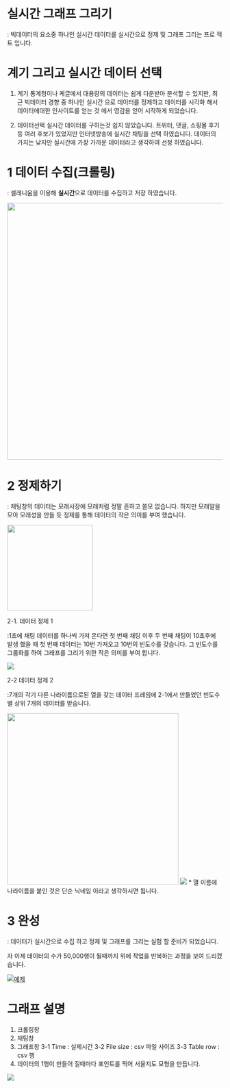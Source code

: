 # 실시간 그래프 그리기
: 빅데이터의 요소중 하나인 실시간 데이터를 실시간으로 정제 및 그래프 그리는 프로 젝트 입니다. 

# 계기 그리고 실시간 데이터 선택
1. 계기
통계청이나 케글에서 대용량의 데이터는 쉽게 다운받아 분석할 수 있지만, 최근 빅데이터 경향 중 하나인 실시간 으로 데이터를 정제하고 데이터를 시각화 해서 데이터에대한 인사이트를 얻는 것 에서 영감을 얻어 시작하게 되었습니다. 

2. 데이터선택
실시간 데이터를 구하는것 쉽지 않았습니다. 트위터, 댓글, 쇼핑몰 후기 등 여러 후보가 있었지만 인터넷방송에 실시간 채팅을 선택 하였습니다. 데이터의 가치는 낮지만 실시간에 가장 가까운 데이터라고 생각하여 선정 하였습니다.

# 1 데이터 수집(크롤링)
: 셀레니움을 이용해 **실시간**으로 데이터를 수집하고 저장 하였습니다.

<img src='https://user-images.githubusercontent.com/51067085/58445135-5d987380-8136-11e9-9f57-89ecf1f80998.jpg' width="600">



# 2 정제하기
: 채팅창의 데이터는 모래사장에 모래처럼 정말 흔하고 쓸모 없습니다. 하지만 모래알을 모아 모래성을 만들 듯 정제를 통해 데이터의 작은 의미를 부여 했습니다.

<img src='https://user-images.githubusercontent.com/51067085/58444072-4f942400-8131-11e9-8b26-c9dc127597b4.jpg' width="200" >


2-1. 데이터 정제 1

:1초에 채팅 데이터를 하나씩 가져 온다면 첫 번째 채팅 이후 두 번째 채팅이 10초후에 발생 했을 때 첫 번째 데이터는 10번 가져오고 10번의 빈도수를 갖습니다. 그 빈도수를 그룹화를 하여 그래프를 그리기 위한 작은 의미를 부여 합니다. 

<img src='https://user-images.githubusercontent.com/51067085/58446970-bb7c8980-813d-11e9-9fef-7f51234eef0c.png'>

2-2 데이터 정제 2

:7개의 각기 다른 나라이름으로된 열을 갖는 데이터 프레임에 2-1에서 만들었던 빈도수별 상위 7개의 데이터를 받습니다.

<img src='https://user-images.githubusercontent.com/51067085/58447857-ca187000-8140-11e9-8011-7dba8e045831.png' width="400" >

<img src='https://user-images.githubusercontent.com/51067085/58451830-1c14c200-8150-11e9-8718-08e3b0f38ca8.jpg'>
* 열 이름에 나라이름을 붙인 것은 단순 닉네임 이라고 생각하시면 됩니다.

# 3 완성
: 데이터가 실시간으로 수집 하고 정제 및 그래프를 그리는 실험 할 준비가 되었습니다. 

자 이제 데이터의 수가 50,000행이 될때까지 위에 작업을 반복하는 과정을 보여 드리겠습니다. 

[![예제](https://user-images.githubusercontent.com/51067085/58463028-11692580-816e-11e9-8c53-de253d687ecc.jpg)](https://www.youtube.com/watch?v=gxUswuAfNJE) 

# 그래프 설명
1. 크롤링창
2. 채팅창
3. 그래프창 
  3-1 Time : 실제시간
  3-2 File size : csv 파일 사이즈 
  3-3 Table row : csv 행 
4. 데이터의 1행이 만들어 질때마다 포인트를 찍어 서울지도 모형을 만듭니다. 
<img src='https://user-images.githubusercontent.com/51067085/58464008-e253b380-816f-11e9-8a8e-5412358e5ba2.jpg'>
